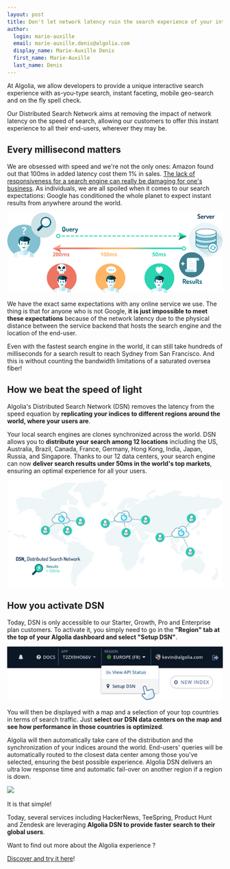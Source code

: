 ```yaml
---
layout: post
title: Don't let network latency ruin the search experience of your international users
author:
  login: marie-auxille
  email: marie-auxille.denis@algolia.com
  display_name: Marie-Auxille Denis
  first_name: Marie-Auxille
  last_name: Denis
---
```


At Algolia, we allow developers to provide a unique interactive search
experience with as-you-type search, instant faceting, mobile geo-search and on
the fly spell check.

Our Distributed Search Network aims at removing the impact of network latency
on the speed of search, allowing our customers to offer this instant
experience to all their end-users, wherever they may be.

## Every millisecond matters

We are obsessed with speed and we're not the only ones: Amazon found out that
100ms in added latency cost them 1% in sales. [The lack of responsiveness for
a search engine can really be damaging for one's
business][1]. As
individuals, we are all spoiled when it comes to our search expectations:
Google has conditioned the whole planet to expect instant results from
anywhere around the world.

![user-experience][2]

We have the exact same expectations with any online service we use. The thing
is that for anyone who is not Google, **it is just impossible to meet these
expectations** because of the network latency due to the physical distance
between the service backend that hosts the search engine and the location of
the end-user.

Even with the fastest search engine in the world, it can still take hundreds
of milliseconds for a search result to reach Sydney from San Francisco. And
this is without counting the bandwidth limitations of a saturated oversea
fiber!

## How we beat the speed of light

Algolia's Distributed Search Network (DSN) removes the latency from the speed
equation by **replicating your indices to different regions around the world,
where your users are**.

Your local search engines are clones synchronized across the world. DSN allows
you to **distribute your search among 12 locations** including the US,
Australia, Brazil, Canada, France, Germany, Hong Kong, India, Japan, Russia,
and Singapore. Thanks to our 12 data centers, your search engine can now
**deliver search results under 50ms in the world's top markets**, ensuring an
optimal experience for all your users.

![DSN-b3ce122c790c492c2f2c8ddbabaae464][3]

## How you activate DSN

Today, DSN is only accessible to our Starter, Growth, Pro and Enterprise plan
customers. To activate it, you simply need to go in the **"Region" tab at the
top of your Algolia dashboard and select "Setup DSN"**.

[![shot][4]](https://www.algolia.com/dsn/setup)

You will then be displayed with a map and a selection of your top countries in
terms of search traffic. Just **select our DSN data centers on the map and see
how performance in those countries is optimized**.

Algolia will then automatically take care of the distribution and the
synchronization of your indices around the world. End-users' queries will be
automatically routed to the closest data center among those you've selected,
ensuring the best possible experience. Algolia DSN delivers an ultra low
response time and automatic fail-over on another region if a region is down.

[![][5]](https://www.algolia.com/dsn/setup)

It is that simple!

Today, several services including HackerNews, TeeSpring, Product Hunt and
Zendesk are leveraging **Algolia DSN to provide faster search to their global
users**.

Want to find out more about the Algolia experience ?

[Discover and try it here][6]!


[1]: http://glinden.blogspot.fr/2006/11/marissa-mayer-at-web-20.html
[2]: /assets/user-experience.jpg
[3]: /assets/DSN-b3ce122c790c492c2f2c8ddbabaae464.jpg
[4]: /assets/shot.jpg
[5]: /assets/dsn-shot.jpg
[6]: https://www.algolia.com/features
